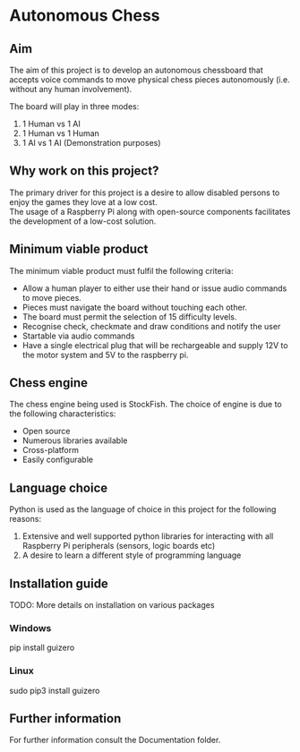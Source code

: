 # Autonomous Chess
## Aim
The aim of this project is to develop an autonomous chessboard that accepts voice commands to move physical chess pieces autonomously (i.e. without any human involvement).

The board will play in three modes:
1) 1 Human vs 1 AI
2) 1 Human vs 1 Human 
3) 1 AI vs 1 AI (Demonstration purposes)

## Why work on this project?
The primary driver for this project is a desire to allow disabled persons to enjoy the games they love at a low cost.\
The usage of a Raspberry Pi along with open-source components facilitates the development of a low-cost solution.

## Minimum viable product
The minimum viable product must fulfil the following criteria:
- 	Allow a human player to either use their hand or issue audio commands to move pieces.
- 	Pieces must navigate the board without touching each other.
-	The board must permit the selection of 15 difficulty levels.
-	Recognise check, checkmate and draw conditions and notify the user
-	Startable via audio commands
-	Have a single electrical plug that will be rechargeable and supply 12V to the motor system and 5V to the raspberry pi.

## Chess engine 
The chess engine being used is StockFish. The choice of engine is due to the following characteristics:
-	Open source	
-	Numerous libraries available
-	Cross-platform
-	Easily configurable

## Language choice
Python is used as the language of choice in this project for the following reasons:
1) Extensive and well supported python libraries for interacting with all Raspberry Pi peripherals (sensors, logic boards etc)
2) A desire to learn a different style of programming language

## Installation guide
TODO: More details on installation on various packages
### Windows 
pip install guizero

### Linux

sudo pip3 install guizero

## Further information
For further information consult the Documentation folder.